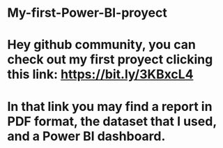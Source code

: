 # My-first-Power-BI-proyect
# Hey github community, you can check out my first proyect clicking this link: https://bit.ly/3KBxcL4
# In that link you may find a report in PDF format, the dataset that I used, and a Power BI dashboard.

